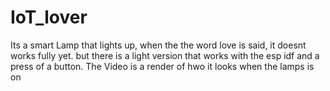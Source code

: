 # IoT_lover
Its a smart Lamp that lights up, when the the word love is said, it doesnt works fully yet. but there is a light version that works with the esp idf and a press of a button. The Video is a render of hwo it looks when the lamps is on
